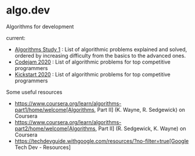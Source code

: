 # algo.dev
Algorithms for development

current: 
* [Algorithms Study 1](prepare/s1) : List of algorithmic problems explained and solved, ordered by increasing difficulty from the basics to the advanced ones.
* [Codejam 2020](compete/codejam/2020/codejam20) : List of algorithmic problems for top competitive programmers
* [Kickstart 2020](compete/kickstart/2020/codejam20) : List of algorithmic problems for top competitive programmers


Some useful resources

* https://www.coursera.org/learn/algorithms-part1/home/welcome[Algorithms, Part II] (K. Wayne, R. Sedgewick) on Coursera
* https://www.coursera.org/learn/algorithms-part2/home/welcome[Algorithms, Part II] (R. Sedgewick, K. Wayne) on Coursera
* https://techdevguide.withgoogle.com/resources/?no-filter=true[Google Tech Dev - Resources]
